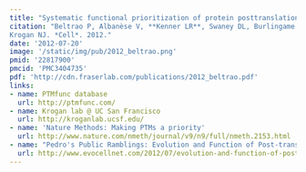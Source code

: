 ```yaml
---
title: "Systematic functional prioritization of protein posttranslational modifications."
citation: "Beltrao P, Albanèse V, **Kenner LR**, Swaney DL, Burlingame A, Villén J, Lim WA, **Fraser JS**, Frydman J,
Krogan NJ. *Cell*. 2012."
date: '2012-07-20'
image: '/static/img/pub/2012_beltrao.png'
pmid: '22817900'
pmcid: 'PMC3404735'
pdf: 'http://cdn.fraserlab.com/publications/2012_beltrao.pdf'
links:
- name: PTMfunc database
  url: http://ptmfunc.com/
- name: Krogan lab @ UC San Francisco
  url: http://kroganlab.ucsf.edu/
- name: 'Nature Methods: Making PTMs a priority'
  url: http://www.nature.com/nmeth/journal/v9/n9/full/nmeth.2153.html
- name: "Pedro's Public Ramblings: Evolution and Function of Post-translational Modifications"
  url: http://www.evocellnet.com/2012/07/evolution-and-function-of-post.html
---
```

